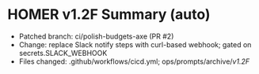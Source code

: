 # HOMER v1.2F Summary (auto)

- Patched branch: ci/polish-budgets-axe (PR #2)
- Change: replace Slack notify steps with curl-based webhook; gated on secrets.SLACK_WEBHOOK
- Files changed: .github/workflows/cicd.yml; ops/prompts/archive/*v1.2F*
